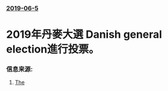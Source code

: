 ### [2019-06-5](/news/2019/06/5/index.md)

##### 
# 2019年丹麥大選 Danish general election進行投票。 




### 信息来源:

1. [The](https://www.thelocal.dk/20190605/denmark-goes-to-the-polls-in-crucial-general-election-with-voters-seeking-change)
